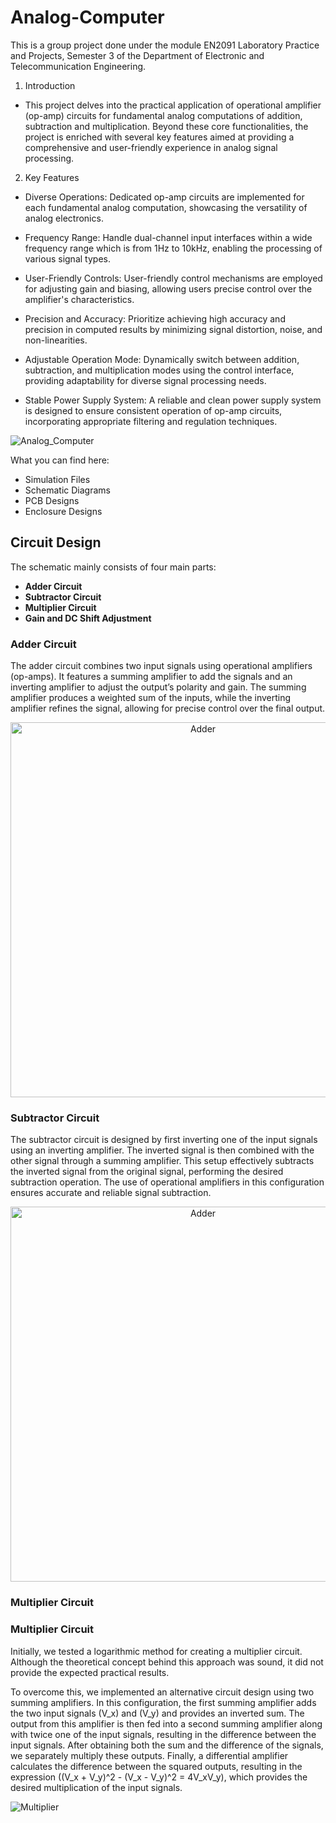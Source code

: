 # Analog-Computer

This is a group project done under the module EN2091 Laboratory Practice and Projects, Semester 3 of the Department of Electronic and Telecommunication Engineering.

1. Introduction
   
- This project delves into the practical application of operational amplifier (op-amp) circuits for fundamental analog computations of addition, subtraction and multiplication. Beyond these core functionalities, the project is enriched with several key features aimed at providing a comprehensive and user-friendly experience in analog signal processing.

2. Key Features

- Diverse Operations: Dedicated op-amp circuits are implemented for each fundamental analog computation, showcasing the versatility of analog electronics.
  
- Frequency Range: Handle dual-channel input interfaces within a wide frequency range which is from 1Hz to 10kHz, enabling the processing of various signal types.
  
- User-Friendly Controls: User-friendly control mechanisms are employed for adjusting gain and biasing, allowing users precise control over the amplifier's characteristics.
  
- Precision and Accuracy: Prioritize achieving high accuracy and precision in computed results by minimizing signal distortion, noise, and non-linearities.
  
- Adjustable Operation Mode: Dynamically switch between addition, subtraction, and multiplication modes using the control interface, providing adaptability for diverse signal processing needs.
  
- Stable Power Supply System: A reliable and clean power supply system is designed to ensure consistent operation of op-amp circuits, incorporating appropriate filtering and regulation techniques.

![Analog_Computer](https://github.com/NilupuleeA/Analog-Computer/assets/153465850/b66c465d-21d6-482b-95f7-0a090533c900)

What you can find here:

- Simulation Files
- Schematic Diagrams
- PCB Designs
- Enclosure Designs
  
## Circuit Design

The schematic mainly consists of four main parts:

- **Adder Circuit**
- **Subtractor Circuit**
- **Multiplier Circuit**
- **Gain and DC Shift Adjustment**

### Adder Circuit

The adder circuit combines two input signals using operational amplifiers (op-amps). It features a summing amplifier to add the signals and an inverting amplifier to adjust the output’s polarity and gain. The summing amplifier produces a weighted sum of the inputs, while the inverting amplifier refines the signal, allowing for precise control over the final output.

<p align="center">
  <img src="https://github.com/user-attachments/assets/9e944806-271d-4481-b9cb-2fa1dc64b246" alt="Adder" width="600"/>
</p>

### Subtractor Circuit

The subtractor circuit is designed by first inverting one of the input signals using an inverting amplifier. The inverted signal is then combined with the other signal through a summing amplifier. This setup effectively subtracts the inverted signal from the original signal, performing the desired subtraction operation. The use of operational amplifiers in this configuration ensures accurate and reliable signal subtraction.

<p align="center">
  <img src="https://github.com/user-attachments/assets/3bea2f84-4499-440b-9041-86f808dd073d" alt="Adder" width="600"/>
</p>

### Multiplier Circuit

### Multiplier Circuit

Initially, we tested a logarithmic method for creating a multiplier circuit. Although the theoretical concept behind this approach was sound, it did not provide the expected practical results.

To overcome this, we implemented an alternative circuit design using two summing amplifiers. In this configuration, the first summing amplifier adds the two input signals \(V_x\) and \(V_y\) and provides an inverted sum. The output from this amplifier is then fed into a second summing amplifier along with twice one of the input signals, resulting in the difference between the input signals. After obtaining both the sum and the difference of the signals, we separately multiply these outputs. Finally, a differential amplifier calculates the difference between the squared outputs, resulting in the expression \((V_x + V_y)^2 - (V_x - V_y)^2 = 4V_xV_y\), which provides the desired multiplication of the input signals.

![Multiplier](https://github.com/user-attachments/assets/24d5f9cd-76cf-4813-b381-2cc11cbb1ed1)


